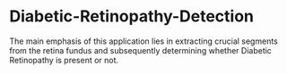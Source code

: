 # Diabetic-Retinopathy-Detection
The main emphasis of this application lies in extracting crucial segments from the retina fundus and subsequently determining whether Diabetic Retinopathy is present or not.
